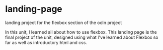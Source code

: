 # landing-page
landing project for the flexbox section of the odin project

In this unit, I learned all about how to use flexbox.
This landing page is the final project of the unit,
designed using what I've learned about Flexbox so far
as well as introductory html and css.
